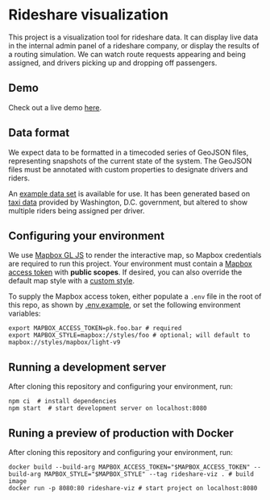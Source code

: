 # Rideshare visualization

This project is a visualization tool for rideshare data. It can display live data in the internal admin panel of a rideshare company, or display the results of a routing simulation. We can watch route requests appearing and being assigned, and drivers picking up and dropping off passengers.

## Demo

Check out a live demo [here](https://lesliepassante.com/projects/rideshare-viz/).

## Data format

We expect data to be formatted in a timecoded series of GeoJSON files, representing snapshots of the current state of the system. The GeoJSON files must be annotated with custom properties to designate drivers and riders.

An [example data set](https://lesliepassante.com/projects/rideshare-viz/assets/example-geojson.zip) is available for use. It has been generated based on [taxi data](https://dfhv.dc.gov/page/dfhv-dashboard-and-statistical-data-sets) provided by Washington, D.C. government, but altered to show multiple riders being assigned per driver.

## Configuring your environment

We use [Mapbox GL JS](https://docs.mapbox.com/mapbox-gl-js/api/) to render the interactive map, so Mapbox credentials are required to run this project. Your environment must contain a [Mapbox access token](https://docs.mapbox.com/help/glossary/access-token/) with **public scopes**. If desired, you can also override the default map style with a [custom style](https://docs.mapbox.com/studio-manual/reference/styles/).

To supply the Mapbox access token, either populate a `.env` file in the root of this repo, as shown by [.env.example](.env.example), or set the following environment variables:

```Shell
export MAPBOX_ACCESS_TOKEN=pk.foo.bar # required
export MAPBOX_STYLE=mapbox://styles/foo # optional; will default to mapbox://styles/mapbox/light-v9
```

## Running a development server

After cloning this repository and configuring your environment, run:

```Shell
npm ci  # install dependencies
npm start  # start development server on localhost:8080
```

## Runing a preview of production with Docker

After cloning this repository and configuring your environment, run:

```Shell
docker build --build-arg MAPBOX_ACCESS_TOKEN="$MAPBOX_ACCESS_TOKEN" --build-arg MAPBOX_STYLE="$MAPBOX_STYLE" --tag rideshare-viz . # build image
docker run -p 8080:80 rideshare-viz # start project on localhost:8080
```
